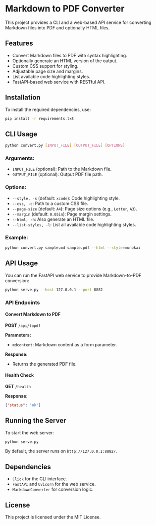 # Markdown to PDF Converter

This project provides a CLI and a web-based API service for converting Markdown files into PDF and optionally HTML files.

## Features
- Convert Markdown files to PDF with syntax highlighting.
- Optionally generate an HTML version of the output.
- Custom CSS support for styling.
- Adjustable page size and margins.
- List available code highlighting styles.
- FastAPI-based web service with RESTful API.

## Installation
To install the required dependencies, use:
```sh
pip install -r requirements.txt
```

## CLI Usage
```sh
python convert.py [INPUT_FILE] [OUTPUT_FILE] [OPTIONS]
```

### Arguments:
- `INPUT_FILE` (optional): Path to the Markdown file.
- `OUTPUT_FILE` (optional): Output PDF file path.

### Options:
- `--style, -s` (default: `xcode`): Code highlighting style.
- `--css, -c`: Path to a custom CSS file.
- `--page-size` (default: `A4`): Page size options (e.g., `Letter`, `A3`).
- `--margin` (default: `0.05in`): Page margin settings.
- `--html, -h`: Also generate an HTML file.
- `--list-styles, -l`: List all available code highlighting styles.

### Example:
```sh
python convert.py sample.md sample.pdf --html --style=monokai
```

## API Usage
You can run the FastAPI web service to provide Markdown-to-PDF conversion:
```sh
python serve.py --host 127.0.0.1 --port 8882
```

### API Endpoints
#### Convert Markdown to PDF
**POST** `/api/topdf`

**Parameters:**
- `mdcontent`: Markdown content as a form parameter.

**Response:**
- Returns the generated PDF file.

#### Health Check
**GET** `/health`

**Response:**
```json
{"status": "ok"}
```

## Running the Server
To start the web server:
```sh
python serve.py
```
By default, the server runs on `http://127.0.0.1:8882/`.

## Dependencies
- `Click` for the CLI interface.
- `FastAPI` and `Uvicorn` for the web service.
- `MarkdownConverter` for conversion logic.

## License
This project is licensed under the MIT License.


